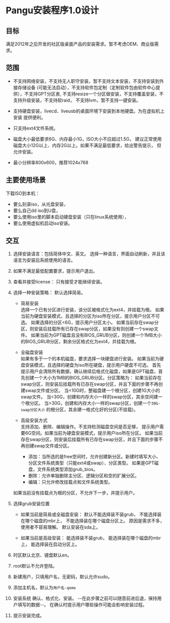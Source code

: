 Pangu安装程序1.0设计
===

目标
---
满足2012年之后开发的社区版桌面产品的安装需求。暂不考虑OEM、商业版需求。

范围
---
* 不支持网络安装，不支持无人职守安装，暂不支持文本安装，不支持安装到外接存储设备
(可能无法启动），不支持软件包定制（定制软件包由软件中心提供），不支持GPT分区表,
不支持resize一个分区做安装，不支持覆盖安装，不支持升级安装，不支持软raid，
不支持lvm，暂不支持一键安装。

* 支持硬盘安装，livecd、liveusb的桌面环境下安装到本地硬盘。为在虚拟机上安装
提供便利。

* 只支持ext4文件系统。

* 磁盘大小最低要求6G、内存最小1G，ISO大小不应超过1.5G，
建议正常使用磁盘大小12G以上、内存2G以上。如果不满足最低要求，给出警告提示，
但允许安装。

* 最小分辨率800x600，推荐1024x768

主要使用场景
---
下载ISO到本机：
- 要么刻录iso，从光盘安装，
- 要么自己dd iso到U盘，
- 要么使用iso里的脚本启动硬盘安装（只在linux系统使用），
- 要么使用虚拟机启动iso安装。

交互
---
1. 选择安装语言：包括简体中文、英文。
选择一种语言，界面自动刷新，并且该语言为安装后系统使用的语言。

2. 如果不满足最低配置要求，提示用户退出。

3. 查看并接受license：
只有接受才能继续安装。

4. 选择一种安装策略：
    默认选择简易。

    * 简易安装
    <br>选择一个已有分区进行安装，该分区被格式化为ext4，并挂载为根。
    如果当前为硬盘安装模式，且选择的分区为iso所在分区，提示用户分区不可选。
    如果选择的分区<6G，提示用户分区太小。
    如果当前存在swap分区，则安装后挂载所有已存在swap分区，如果没有则创建一个swap文件。
    如果当前为GPT磁盘且没有BIOS_GRUB分区，则创建一个1MB大小的BIOS_GRUB分区，剩余分区格式化为ext4，并挂载为根。

    * 全磁盘安装
    <br>如果有多于一个的本机磁盘，要求选择一块硬盘进行安装。
    如果当前为硬盘安装模式，且选择的硬盘为iso所在硬盘，提示用户硬盘不可选。
    首先提示用户会清除所有数据，确认继续后格式化磁盘，如果是GPT磁盘，首先创建一个大小为1MB的BIOS_GRUB分区。分区策略为：
    如果当前存在swap分区，则安装后挂载所有已存在swap分区，并且下面的步骤不再创建swap文件或分区。
    当<10G时，整磁盘建一个根分区，创建1G大小的swap文件。
    当<30G，创建和内存大小一样的swap分区，其余空间建一个根分区。
    当>30G，创建和内存大小一样的swap分区，创建一个`30G-swap分区大小`
    的根分区，其余建一格式化好的分区(不挂载)。

    * 高级安装方式
    <br>支持添加、删除、编辑操作。不支持检测磁盘空间是否足够，
    提示用户需要6G空间。如果当前为硬盘安装模式，提示用户iso所在分区。
    如果当前存在swap分区，则安装后挂载所有已存在swap分区，并且下面的步骤不再创建swap文件或分区。
    
        + 添加：当所选的是free空间时，允许创建新分区。新建时填写大小、
          分区文件系统类型（只能ext4或swap）、分区类型。
          如果是GPT磁盘，文件系统类型添加grub_bios。
        + 删除：允许单独删除主分区、逻辑分区和空的扩展分区。
        + 编辑：只允许修改挂载点和文件系统类型。

    如果当前没有挂载点为根的分区，不允许下一步，并提示用户。

5. 选择grub安装位置
    * 如果当前是简易或全磁盘安装：
    默认不能选择装不装grub，
    不能选择装在哪个磁盘的mbr上，
    不能选择装在哪个磁盘分区上。
    原因是需求不多，使用者不容易理解。
    默认安装在sda上。

    * 如果当前是高级安装：
    能选择装不装grub，
    能选择装在哪个磁盘的mbr上，
    能选择装在启动分区上。

6. 时区默认北京、键盘默认en。

7. root默认不允许登陆。

8. 新建用户，只填用户名，无密码，默认允许sudo。

9. 添加主机名，默认为`用户名-qomo`

10. 安装系统
确认、格式化、安装。
--在此步骤之前可以随意前进后退，保持用户填写的数据--。
在确认时提示用户哪些操作可能会影响安装过程。

11. 提示安装完成。
